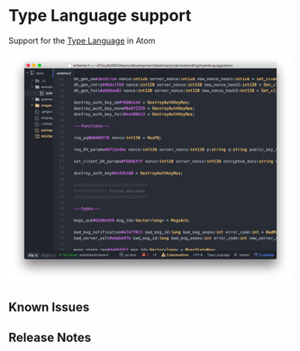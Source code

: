 # Type Language support

Support for the [Type Language](https://core.telegram.org/mtproto/TL) in Atom

![Type Language](./images/atom.png)

## Known Issues

## Release Notes
